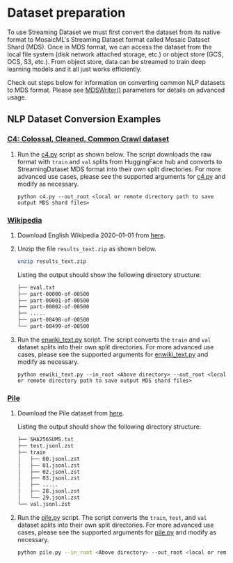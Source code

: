 # Dataset preparation

To use Streaming Dataset we must first convert the dataset from its native format to MosaicML's Streaming Dataset format called Mosaic Dataset Shard (MDS). Once in MDS format, we can access the dataset from the local file system (disk network attached storage, etc.) or object store (GCS, OCS, S3, etc.).  From object store, data can be streamed to train deep learning models and it all just works efficiently.

Check out steps below for information on converting common NLP datasets to MDS format.  Please see [MDSWriter()](https://streaming.docs.mosaicml.com/en/latest/api_reference/generated/streaming.MDSWriter.html) parameters for details on advanced usage.

## NLP Dataset Conversion Examples

### [C4: Colossal, Cleaned, Common Crawl dataset](https://huggingface.co/datasets/c4)

1. Run the [c4.py](https://github.com/mosaicml/streaming/blob/main/streaming/text/convert/c4.py) script as shown below. The script downloads the raw format with `train` and `val` splits from HuggingFace hub and converts to StreamingDataset MDS format into their own split directories. For more advanced use cases, please see the supported arguments for [c4.py](https://github.com/mosaicml/streaming/blob/main/streaming/text/convert/c4.py) and modify as necessary.
    <!--pytest.mark.skip-->
    ```
    python c4.py --out_root <local or remote directory path to save output MDS shard files>
    ```

### [Wikipedia](https://huggingface.co/datasets/wikipedia)

1. Download English Wikipedia 2020-01-01 from [here](https://drive.google.com/drive/folders/1cywmDnAsrP5-2vsr8GDc6QUc7VWe-M3v).
2. Unzip the file `results_text.zip` as shown below.
    <!--pytest.mark.skip-->
    ```bash
    unzip results_text.zip
    ```

    Listing the output should show the following directory structure:
    <!--pytest.mark.skip-->
    ```bash
    ├── eval.txt
    ├── part-00000-of-00500
    ├── part-00001-of-00500
    ├── part-00002-of-00500
    ├── .....
    ├── part-00498-of-00500
    └── part-00499-of-00500
    ```

3. Run the [enwiki_text.py](https://github.com/mosaicml/streaming/blob/main/streaming/text/convert/enwiki_text.py) script. The script converts the `train` and `val` dataset splits into their own split directories. For more advanced use cases, please see the supported arguments for [enwiki_text.py](https://github.com/mosaicml/streaming/blob/main/streaming/text/convert/enwiki_text.py) and modify as necessary.
    <!--pytest.mark.skip-->
    ```
    python enwiki_text.py --in_root <Above directory> --out_root <local or remote directory path to save output MDS shard files>
    ```

### [Pile](https://pile.eleuther.ai/)

1. Download the Pile dataset from [here](https://the-eye.eu/public/AI/pile/).

    Listing the output should show the following directory structure:
    <!--pytest.mark.skip-->
    ```bash
    ├── SHA256SUMS.txt
    ├── test.jsonl.zst
    ├── train
    │   ├── 00.jsonl.zst
    │   ├── 01.jsonl.zst
    │   ├── 02.jsonl.zst
    │   ├── 03.jsonl.zst
    │   ├── .....
    │   ├── 28.jsonl.zst
    │   └── 29.jsonl.zst
    └── val.jsonl.zst
    ```

2. Run the [pile.py](https://github.com/mosaicml/streaming/blob/main/streaming/text/convert/pile.py) script. The script converts the `train`, `test`, and `val` dataset splits into their own split directories. For more advanced use cases, please see the supported arguments for [pile.py](https://github.com/mosaicml/streaming/blob/main/streaming/text/convert/pile.py) and modify as necessary.

    <!--pytest.mark.skip-->
    ```bash
    python pile.py --in_root <Above directory> --out_root <local or remote directory path to save output MDS shard files>
    ```
